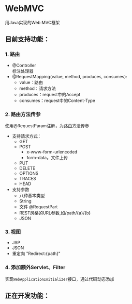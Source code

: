 # WebMVC
用Java实现的Web MVC框架

## 目前支持功能：
### 1. 路由 
- @Controller  
标注处理器  
- @RequestMapping(value, method, produces, consumes):  
    - value：路由
    - method：请求方法
    - produces：request中的Accept
    - consumes：request中的Content-Type

### 2. 路由方法传参 
使用@RequestParam注解，为路由方法传参
- 支持请求方式：
    - GET
    - POST
        - x-www-form-urlencoded
        - form-data，文件上传
    - PUT
    - DELETE
    - OPTIONS
    - TRACES
    - HEAD
- 支持参数
    - 八种基本类型
    - String
    - 文件 @RequestPart
    - REST风格的URL参数,如/path/{a}/{b}
    - JSON
    
### 3. 视图
- JSP
- JSON
- 重定向 "Redirect:{path}"

### 4. 添加额外Servlet、Filter   
实现```WebApplicationInitializer```接口，通过代码动态添加


## 正在开发功能：


